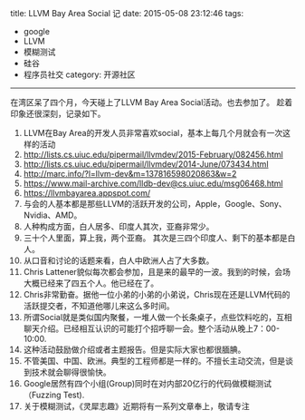 title: LLVM Bay Area Social 记
date: 2015-05-08 23:12:46
tags:
  - google
  - LLVM
  - 模糊测试
  - 硅谷
  - 程序员社交
category: 开源社区
---
在湾区呆了四个月，今天碰上了LLVM Bay Area Social活动。也去参加了。
趁着印象还很深刻，记录如下。


1. LLVM在Bay Area的开发人员非常喜欢social，基本上每几个月就会有一次这样的活动
  1. http://lists.cs.uiuc.edu/pipermail/llvmdev/2015-February/082456.html
  2. http://lists.cs.uiuc.edu/pipermail/llvmdev/2014-June/073434.html
  3. http://marc.info/?l=llvm-dev&m=137816598020863&w=2
  4. https://www.mail-archive.com/lldb-dev@cs.uiuc.edu/msg06468.html
  5. https://llvmbayarea.appspot.com/
2. 与会的人基本都是那些LLVM的活跃开发的公司，Apple，Google、Sony、Nvidia、AMD。
3. 人种构成方面，白人居多、印度人其次，亚裔非常少。
  1. 三十个人里面，算上我，两个亚裔。 其次是三四个印度人、剩下的基本都是白人。
  2. 从口音和讨论的话题来看，白人中欧洲人占了大多数。
4. Chris Lattener貌似每次都会参加，且是来的最早的一波。我到的时候，会场大概已经来了四五个人。他已经在了。
5. Chris非常勤奋。据他一位小弟的小弟的小弟说，Chris现在还是LLVM代码的活跃提交者，不知道他哪儿来这么多时间。
6. 所谓Social就是类似国内聚餐，一堆人做一个长条桌子，点些饮料吃的，互相聊天介绍。已经相互认识的可能打个招呼聊一会。整个活动从晚上7：00-10:00.
7. 这种活动鼓励做介绍或者主题报告。但是实际大家也都很腼腆。
8. 不管美国、中国、欧洲。典型的工程师都是一样的。不擅长主动交流，但是谈到技术就会聊得很愉快。
9. Google居然有四个小组(Group)同时在对内部20亿行的代码做模糊测试（Fuzzing Test).
  1. 关于模糊测试，《灵犀志趣》近期将有一系列文章奉上，敬请专注
